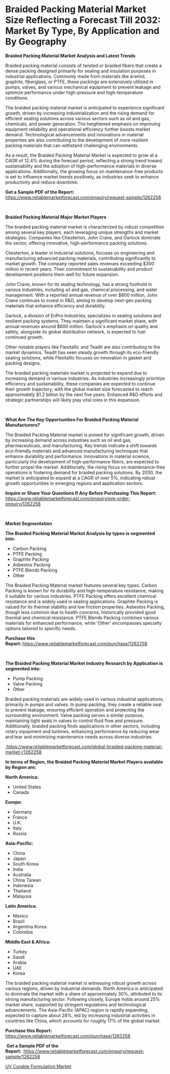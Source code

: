 <p><h1>Braided Packing Material Market Size Reflecting a Forecast Till 2032: Market By Type, By Application and By Geography</h1></p><p><strong>Braided Packing Material Market Analysis and Latest Trends</strong></p>
<p><p>Braided packing material consists of twisted or braided fibers that create a dense packing designed primarily for sealing and insulation purposes in industrial applications. Commonly made from materials like aramid, graphite, fiberglass, or PTFE, these packings are extensively utilized in pumps, valves, and various mechanical equipment to prevent leakage and optimize performance under high-pressure and high-temperature conditions.</p><p>The braided packing material market is anticipated to experience significant growth, driven by increasing industrialization and the rising demand for efficient sealing solutions across various sectors such as oil and gas, chemicals, and power generation. The heightened emphasis on improving equipment reliability and operational efficiency further boosts market demand. Technological advancements and innovations in material properties are also contributing to the development of more resilient packing materials that can withstand challenging environments.</p><p>As a result, the Braided Packing Material Market is expected to grow at a CAGR of 12.4% during the forecast period, reflecting a strong trend toward sustainability and the adoption of high-performance materials in diverse applications. Additionally, the growing focus on maintenance-free products is set to influence market trends positively, as industries seek to enhance productivity and reduce downtime.</p></p>
<p><strong>Get a Sample PDF of the Report:&nbsp;</strong> <a href="https://www.reliablemarketforecast.com/enquiry/request-sample/1262258?utm_campaign=1110&utm_medium=2&utm_source=Github&utm_content=ia&utm_term=02022025&utm_id=braided-packing-material">https://www.reliablemarketforecast.com/enquiry/request-sample/1262258</a></p>
<p>&nbsp;</p>
<p><strong>Braided Packing Material Major Market Players</strong></p>
<p><p>The braided packing material market is characterized by robust competition among several key players, each leveraging unique strengths and market strategies. Companies like Chesterton, John Crane, and Garlock dominate the sector, offering innovative, high-performance packing solutions. </p><p>Chesterton, a leader in industrial solutions, focuses on engineering and manufacturing advanced packing materials, contributing significantly to market growth. The company reported sales revenues exceeding $300 million in recent years. Their commitment to sustainability and product development positions them well for future expansion.</p><p>John Crane, known for its sealing technology, has a strong foothold in various industries, including oil and gas, chemical processing, and water management. With a reported annual revenue of over $800 million, John Crane continues to invest in R&D, aiming to develop next-gen packing materials that enhance efficiency and durability.</p><p>Garlock, a division of EnPro Industries, specializes in sealing solutions and resilient packing systems. They maintain a significant market share, with annual revenues around $600 million. Garlock's emphasis on quality and safety, alongside its global distribution network, is expected to fuel continued growth.</p><p>Other notable players like Flexitallic and Teadit are also contributing to the market dynamics. Teadit has seen steady growth through its eco-friendly sealing solutions, while Flexitallic focuses on innovation in gasket and packing designs.</p><p>The braided packing materials market is projected to expand due to increasing demand in various industries. As industries increasingly prioritize efficiency and sustainability, these companies are expected to continue their growth trajectory, with the global market size forecasted to reach approximately $1.2 billion by the next five years. Enhanced R&D efforts and strategic partnerships will likely play vital roles in this expansion.</p></p>
<p>&nbsp;</p>
<p><strong>What Are The Key Opportunities For Braided Packing Material Manufacturers?</strong></p>
<p><p>The Braided Packing Material market is poised for significant growth, driven by increasing demand across industries such as oil and gas, pharmaceuticals, and manufacturing. Key trends indicate a shift towards eco-friendly materials and advanced manufacturing techniques that enhance durability and performance. Innovations in material science, particularly the development of high-performance fibers, are expected to further propel the market. Additionally, the rising focus on maintenance-free operations is fostering demand for braided packing solutions. By 2030, the market is anticipated to expand at a CAGR of over 5%, indicating robust growth opportunities in emerging regions and application sectors.</p></p>
<p><strong>Inquire or Share Your Questions If Any Before Purchasing This Report:</strong> <a href="https://www.reliablemarketforecast.com/enquiry/pre-order-enquiry/1262258?utm_campaign=1110&utm_medium=2&utm_source=Github&utm_content=ia&utm_term=02022025&utm_id=braided-packing-material">https://www.reliablemarketforecast.com/enquiry/pre-order-enquiry/1262258</a></p>
<p>&nbsp;</p>
<p><strong>Market Segmentation</strong></p>
<p><strong>The Braided Packing Material Market Analysis by types is segmented into:</strong></p>
<p><ul><li>Carbon Packing</li><li>PTFE Packing</li><li>Graphite Packing</li><li>Asbestos Packing</li><li>PTFE Blends Packing</li><li>Other</li></ul></p>
<p><p>The Braided Packing Material market features several key types. Carbon Packing is known for its durability and high-temperature resistance, making it suitable for various industries. PTFE Packing offers excellent chemical resistance and is widely used in sealing applications. Graphite Packing is valued for its thermal stability and low friction properties. Asbestos Packing, though less common due to health concerns, historically provided good thermal and chemical resistance. PTFE Blends Packing combines various materials for enhanced performance, while 'Other' encompasses specialty options tailored to specific needs.</p></p>
<p><strong>Purchase this Report:&nbsp;</strong><a href="https://www.reliablemarketforecast.com/purchase/1262258?utm_campaign=1110&utm_medium=2&utm_source=Github&utm_content=ia&utm_term=02022025&utm_id=braided-packing-material">https://www.reliablemarketforecast.com/purchase/1262258</a></p>
<p>&nbsp;</p>
<p><strong>The Braided Packing Material Market Industry Research by Application is segmented into:</strong></p>
<p><ul><li>Pump Packing</li><li>Valve Packing</li><li>Other</li></ul></p>
<p><p>Braided packing materials are widely used in various industrial applications, primarily in pumps and valves. In pump packing, they create a reliable seal to prevent leakage, ensuring efficient operation and protecting the surrounding environment. Valve packing serves a similar purpose, maintaining tight seals in valves to control fluid flow and pressure. Additionally, braided packing finds applications in other sectors, including rotary equipment and turbines, enhancing performance by reducing wear and tear and minimizing maintenance needs across diverse industries.</p></p>
<p><a href="https://www.reliablemarketforecast.com/global-braided-packing-material-market-r1262258?utm_campaign=1110&utm_medium=2&utm_source=Github&utm_content=ia&utm_term=02022025&utm_id=braided-packing-material">&nbsp;https://www.reliablemarketforecast.com/global-braided-packing-material-market-r1262258</a></p>
<p><strong>In terms of Region, the Braided Packing Material Market Players available by Region are:</strong></p>
<p>
    <p> <strong> North America: </strong>
        <ul>
            <li>United States</li>
            <li>Canada</li>
        </ul>
        </p> 
    <p> <strong> Europe: </strong>
        <ul>
            <li>Germany</li>
            <li>France</li>
            <li>U.K.</li>
            <li>Italy</li>
            <li>Russia</li>
        </ul>
        </p> 
    <p> <strong> Asia-Pacific: </strong>
        <ul>
            <li>China</li>
            <li>Japan</li>
            <li>South Korea</li>
            <li>India</li>
            <li>Australia</li>
            <li>China Taiwan</li>
            <li>Indonesia</li>
            <li>Thailand</li>
            <li>Malaysia</li>
        </ul>
        </p> 
    <p> <strong> Latin America: </strong>
        <ul>
            <li>Mexico</li>
            <li>Brazil</li>
            <li>Argentina Korea</li>
            <li>Colombia</li>
        </ul>
        </p> 
    <p> <strong> Middle East & Africa: </strong>
        <ul>
            <li>Turkey</li>
            <li>Saudi</li>
            <li>Arabia</li>
            <li>UAE</li>
            <li>Korea</li>
        </ul>
    </p>
    </p>
<p><p>The braided packing material market is witnessing robust growth across various regions, driven by industrial demands. North America is anticipated to dominate the market with a share of approximately 30%, attributed to its strong manufacturing sector. Following closely, Europe holds around 25% market share, supported by stringent regulations and technological advancements. The Asia-Pacific (APAC) region is rapidly expanding, expected to capture about 28%, led by increasing industrial activities in countries like China, which accounts for roughly 17% of the global market.</p></p>
<p><strong>Purchase this Report: </strong><a href="https://www.reliablemarketforecast.com/purchase/1262258?utm_campaign=1110&utm_medium=2&utm_source=Github&utm_content=ia&utm_term=02022025&utm_id=braided-packing-material">https://www.reliablemarketforecast.com/purchase/1262258</a></p>
<p>&nbsp;<strong>Get a Sample PDF of the Report:&nbsp;&nbsp;</strong><a href="https://www.reliablemarketforecast.com/enquiry/request-sample/1262258?utm_campaign=1110&utm_medium=2&utm_source=Github&utm_content=ia&utm_term=02022025&utm_id=braided-packing-material">https://www.reliablemarketforecast.com/enquiry/request-sample/1262258</a></p>
<p><strong></strong></p>
<p><p><a href="https://github.com/WillieWoodard/Market-Research-Report-List-7/blob/main/uv-curable-formulation-market.md?utm_campaign=1110&utm_medium=2&utm_source=Github&utm_content=ia&utm_term=02022025&utm_id=braided-packing-material">UV Curable Formulation Market</a></p></p>